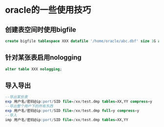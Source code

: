 # oracle的一些使用技巧
## 创建表空间时使用bigfile
```sql
create bigfile tablespace XXX datafile '/home/oracle/abc.dbf' size 1G autoextend on maxsize 32G;
```
## 针对某张表启用nologging
```sql
alter table XXX nologging;
```
## 导入导出
```sql
--导出某些表
exp 用户名/密码@ip:port/SID file=/xx/test.dmp tables=XX,YY compress=y
--导出整个用户下的所有东西
exp 用户名/密码@ip:port/SID file=/xx/test.dmp full=y compress=y
--导入
imp 用户名/密码@ip:port/SID file=/xx/test.dmp tables=XX,YY
```
